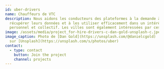 ```yaml
---
id: uber-drivers
name: Chauffeurs de VTC
description: Nous aidons les conducteurs des plateformes à la demande à
  récupérer leurs données et à les utiliser efficacement dans un intérêt
  personnel et collectif. Les villes sont également intéressées par ces données.
image: /assets/media/project_for-hire-drivers-c-dan-gold-unsplash-c.jpeg
image_caption: Photo de [Dan Gold](https://unsplash.com/@danielcgold)
  sur [Unsplash](https://unsplash.com/s/photos/uber)
contact:
  - type: contact
    button: Join the project
    channel: projects
---
```

